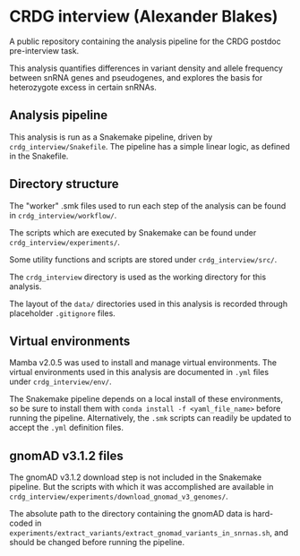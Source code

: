 # CRDG interview (Alexander Blakes)
A public repository containing the analysis pipeline for the CRDG postdoc pre-interview task.

This analysis quantifies differences in variant density and allele frequency between snRNA genes and pseudogenes, and explores the basis for heterozygote excess in certain snRNAs.

## Analysis pipeline
This analysis is run as a Snakemake pipeline, driven by `crdg_interview/Snakefile`. The pipeline has a simple linear logic, as defined in the Snakefile. 

## Directory structure
The "worker" .smk files used to run each step of the analysis can be found in `crdg_interview/workflow/`.

The scripts which are executed by Snakemake can be found under `crdg_interview/experiments/`.

Some utility functions and scripts are stored under `crdg_interview/src/`.

The `crdg_interview` directory is used as the working directory for this analysis.

The layout of the `data/` directories used in this analysis is recorded through placeholder `.gitignore` files.

## Virtual environments
Mamba v2.0.5 was used to install and manage virtual environments. The virtual environments used in this analysis are documented in `.yml` files under `crdg_interview/env/`.

The Snakemake pipeline depends on a local install of these environments, so be sure to install them with `conda install -f <yaml_file_name>` before running the pipeline. Alternatively, the `.smk` scripts can readily be updated to accept the `.yml` definition files.

## gnomAD v3.1.2 files
The gnomAD v3.1.2 download step is not included in the Snakemake pipeline. But the scripts with which it was accomplished are available in `crdg_interview/experiments/download_gnomad_v3_genomes/`.

The absolute path to the directory containing the gnomAD data is hard-coded in `experiments/extract_variants/extract_gnomad_variants_in_snrnas.sh`, and should be changed before running the pipeline.

